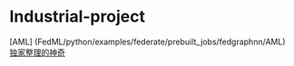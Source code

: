# Industrial-project
[AML] (FedML/python/examples/federate/prebuilt_jobs/fedgraphnn/AML)
[独家整理的神奇](https://mp.weixin.qq.com/s/rxJ5G2be9nPhTaIM4CfHbg)
